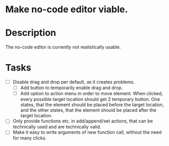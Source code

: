 # Make no-code editor viable.
# Description
The no-code editor is currently not realistically usable.
# Tasks
* [ ] Disable drag and drop per default, as it creates problems.
    * [ ] Add button to temporarily enable drag and drop.
    * [ ] Add option to action menu in order to move element.
      When clicked, every possible target location should get 2 temporary button.
      One states, that the element should be placed before the target location, and
      the other states, that the element should be placed after the target location.
* [ ] Only provide functions etc. in add/append/set actions, that can be technically used and are technically valid.
* [ ] Make it easy to write arguments of new function call, without the need for many clicks.